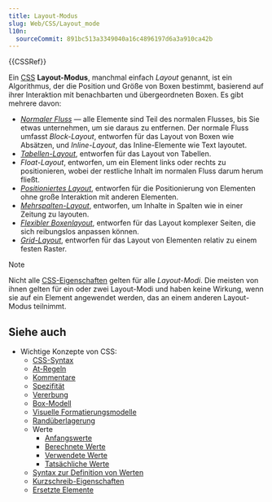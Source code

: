 ```yaml
---
title: Layout-Modus
slug: Web/CSS/Layout_mode
l10n:
  sourceCommit: 891bc513a3349040a16c4896197d6a3a910ca42b
---
```


{{CSSRef}}

Ein [CSS](/de/docs/Web/CSS) **Layout-Modus**, manchmal einfach _Layout_ genannt, ist ein Algorithmus, der die Position und Größe von Boxen bestimmt, basierend auf ihrer Interaktion mit benachbarten und übergeordneten Boxen. Es gibt mehrere davon:

- _[Normaler Fluss](/de/docs/Web/CSS/CSS_display/flow_layout)_ — alle Elemente sind Teil des normalen Flusses, bis Sie etwas unternehmen, um sie daraus zu entfernen. Der normale Fluss umfasst _Block-Layout_, entworfen für das Layout von Boxen wie Absätzen, und _Inline-Layout_, das Inline-Elemente wie Text layoutet.
- [_Tabellen-Layout_](/de/docs/Web/CSS/CSS_table), entworfen für das Layout von Tabellen.
- _Float-Layout_, entworfen, um ein Element links oder rechts zu positionieren, wobei der restliche Inhalt im normalen Fluss darum herum fließt.
- [_Positioniertes Layout_](/de/docs/Web/CSS/CSS_positioned_layout), entworfen für die Positionierung von Elementen ohne große Interaktion mit anderen Elementen.
- [_Mehrspalten-Layout_](/de/docs/Web/CSS/CSS_multicol_layout), entworfen, um Inhalte in Spalten wie in einer Zeitung zu layouten.
- [_Flexibler Boxenlayout_](/de/docs/Web/CSS/CSS_flexible_box_layout), entworfen für das Layout komplexer Seiten, die sich reibungslos anpassen können.
- [_Grid-Layout_](/de/docs/Web/CSS/CSS_grid_layout), entworfen für das Layout von Elementen relativ zu einem festen Raster.

> [!NOTE]
> Nicht alle [CSS-Eigenschaften](/de/docs/Web/CSS/Reference) gelten für alle _Layout-Modi_. Die meisten von ihnen gelten für ein oder zwei Layout-Modi und haben keine Wirkung, wenn sie auf ein Element angewendet werden, das an einem anderen Layout-Modus teilnimmt.

## Siehe auch

- Wichtige Konzepte von CSS:
  - [CSS-Syntax](/de/docs/Web/CSS/CSS_syntax/Syntax)
  - [At-Regeln](/de/docs/Web/CSS/CSS_syntax/At-rule)
  - [Kommentare](/de/docs/Web/CSS/CSS_syntax/Comments)
  - [Spezifität](/de/docs/Web/CSS/CSS_cascade/Specificity)
  - [Vererbung](/de/docs/Web/CSS/CSS_cascade/Inheritance)
  - [Box-Modell](/de/docs/Web/CSS/CSS_box_model/Introduction_to_the_CSS_box_model)
  - [Visuelle Formatierungsmodelle](/de/docs/Web/CSS/Visual_formatting_model)
  - [Randüberlagerung](/de/docs/Web/CSS/CSS_box_model/Mastering_margin_collapsing)
  - Werte
    - [Anfangswerte](/de/docs/Web/CSS/CSS_cascade/initial_value)
    - [Berechnete Werte](/de/docs/Web/CSS/CSS_cascade/computed_value)
    - [Verwendete Werte](/de/docs/Web/CSS/CSS_cascade/used_value)
    - [Tatsächliche Werte](/de/docs/Web/CSS/CSS_cascade/actual_value)
  - [Syntax zur Definition von Werten](/de/docs/Web/CSS/CSS_Values_and_Units/Value_definition_syntax)
  - [Kurzschreib-Eigenschaften](/de/docs/Web/CSS/Shorthand_properties)
  - [Ersetzte Elemente](/de/docs/Web/CSS/Replaced_element)
